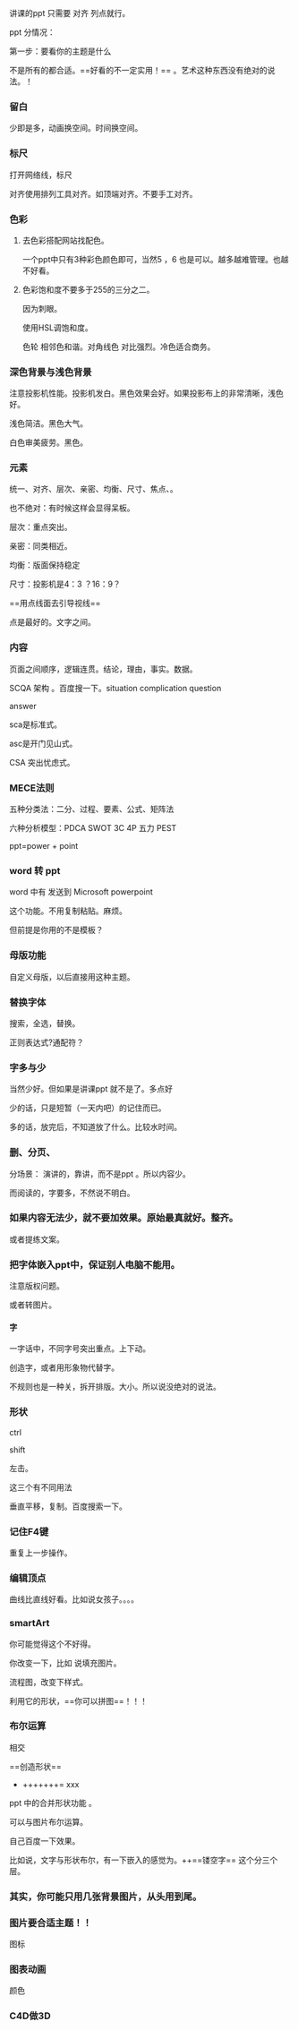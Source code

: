 ﻿讲课的ppt 只需要 对齐 列点就行。

ppt 分情况：

第一步：要看你的主题是什么

不是所有的都合适。==好看的不一定实用！== 。艺术这种东西没有绝对的说法。！

### 留白

少即是多，动画换空间。时间换空间。



### 标尺

打开网络线，标尺

对齐使用排列工具对齐。如顶端对齐。不要手工对齐。



### 色彩

1. 去色彩搭配网站找配色。

   一个ppt中只有3种彩色颜色即可，当然5 ，6 也是可以。越多越难管理。也越不好看。

2. 色彩饱和度不要多于255的三分之二。

   因为刺眼。

   使用HSL调饱和度。

   色轮 相邻色和谐。对角线色 对比强烈。冷色适合商务。

   

### 深色背景与浅色背景

注意投影机性能。投影机发白。黑色效果会好。如果投影布上的非常清晰，浅色好。

浅色简洁。黑色大气。

白色审美疲劳。黑色。



### 元素

统一、对齐、层次、亲密、均衡、尺寸、焦点、。

也不绝对：有时候这样会显得呆板。

层次：重点突出。

亲密：同类相近。

均衡：版面保持稳定

尺寸：投影机是4：3 ？16：9？

==用点线面去引导视线==

点是最好的。文字之间。



### 内容

页面之间顺序，逻辑连贯。结论，理由，事实。数据。

SCQA 架构 。百度搜一下。situation complication question 

answer

sca是标准式。

asc是开门见山式。

CSA 突出忧虑式。

### MECE法则

五种分类法：二分、过程、要素、公式、矩阵法

六种分析模型：PDCA  SWOT 3C  4P 五力   PEST

ppt=power +  point 



### word 转 ppt 

word 中有 发送到 Microsoft powerpoint 

这个功能。不用复制粘贴。麻烦。

但前提是你用的不是模板？

### 母版功能

自定义母版，以后直接用这种主题。

### 替换字体

搜索，全选，替换。

正则表达式?通配符？

### 字多与少

当然少好。但如果是讲课ppt 就不是了。多点好

少的话，只是短暂（一天内吧）的记住而已。

多的话，放完后，不知道放了什么。比较水时间。



### 删、分页、

分场景：
演讲的，靠讲，而不是ppt 。所以内容少。

而阅读的，字要多，不然说不明白。



### 如果内容无法少，就不要加效果。原始最真就好。整齐。

或者提练文案。



### 把字体嵌入ppt中，保证别人电脑不能用。

注意版权问题。

或者转图片。

#### 字

一字话中，不同字号突出重点。上下动。

创造字，或者用形象物代替字。

不规则也是一种关，拆开排版。大小。所以说没绝对的说法。



### 形状

ctrl 

shift 

左击。

这三个有不同用法 

垂直平移，复制。百度搜索一下。

### 记住F4键 

重复上一步操作。



### 编辑顶点

曲线比直线好看。比如说女孩子。。。。



### smartArt

你可能觉得这个不好得。

你改变一下，比如 说填充图片。

流程图，改变下样式。

利用它的形状，==你可以拼图==！！！

### 布尔运算

相交

==创造形状==

+   +++++++= xxx



ppt 中的合并形状功能 。

可以与图片布尔运算。

自己百度一下效果。

比如说，文字与形状布尔，有一下嵌入的感觉为。++==镂空字== 这个分三个层。

### 其实，你可能只用几张背景图片，从头用到尾。



### 图片要合适主题！！

图标

### 图表动画

颜色

### C4D做3D















   

   

   




